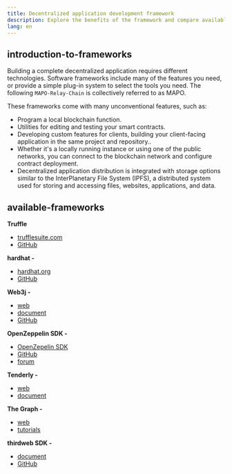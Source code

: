 ```yaml
---
title: Decentralized application development framework
description: Explore the benefits of the framework and compare available options
lang: en
---
```


## introduction-to-frameworks

Building a complete decentralized application requires different technologies. Software frameworks include many of the features you need, or provide a simple plug-in system to select the tools you need.
The following `MAPO-Relay-Chain` is collectively referred to as MAPO.


These frameworks come with many unconventional features, such as:

- Program a local blockchain function.
- Utilities for editing and testing your smart contracts.
- Developing custom features for clients, building your client-facing application in the same project and repository..
- Whether it's a locally running instance or using one of the public networks, you can connect to the blockchain network and configure contract deployment.
- Decentralized application distribution is integrated with storage options similar to the InterPlanetary File System (IPFS), a distributed system used for storing and accessing files, websites, applications, and data.


## available-frameworks

**Truffle** 

- [trufflesuite.com](https://www.trufflesuite.com/)
- [GitHub](https://github.com/trufflesuite/truffle)

**hardhat -**

- [hardhat.org](https://hardhat.org)
- [GitHub](https://github.com/nomiclabs/hardhat)

**Web3j -**

- [web](https://www.web3labs.com/web3j-sdk)
- [document](https://docs.web3j.io)
- [GitHub](https://github.com/web3j/web3j)

**OpenZeppelin SDK -**

- [OpenZepelin SDK](https://openzeppelin.com/sdk/)
- [GitHub](https://github.com/OpenZeppelin/openzeppelin-sdk)
- [forum](https://forum.openzeppelin.com/c/support/17)

**Tenderly -** 

- [web](https://tenderly.co/)
- [document](https://docs.tenderly.co/ethereum-development-practices)

**The Graph -**

- [web](https://thegraph.com/)
- [tutorials](/developers/tutorials/the-graph-fixing-web3-data-querying/)

**thirdweb SDK -** 

- [document](https://portal.thirdweb.com/sdk/)
- [GitHub](https://github.com/thirdweb-dev/)
